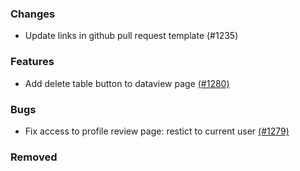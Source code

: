 ### Changes
- Update links in github pull request template (#1235)

### Features
- Add delete table button to dataview page [(#1280)](https://github.com/OpenEnergyPlatform/oeplatform/pull/1280)

### Bugs
- Fix access to profile review page: restict to current user [(#1279)](https://github.com/OpenEnergyPlatform/oeplatform/pull/1279)

### Removed
